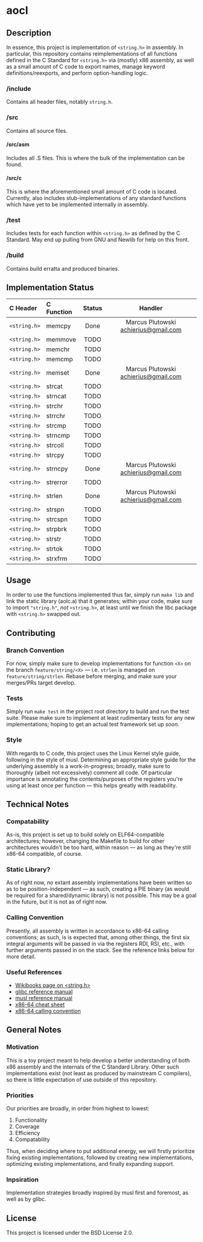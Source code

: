 # aocl

## Description
In essence, this project is implementation of `<string.h>` in assembly.
In particular, this repository contains reimplementations of all functions
defined in the C Standard for `<string.h>` via (mostly) x86 assembly, as well as
a small amount of C code to export names, manage keyword definitions/reexports,
and perform option-handling logic.
### /include
Contains all header files, notably `string.h`.
### /src
Contains all source files.
#### /src/asm 
Includes all .S files. This is where the bulk of the implementation can be
found.
#### /src/c
This is where the aforementioned small amount of C code is located.
Currently, also includes stub-implementations of any standard functions which have
yet to be implemented internally in assembly.
### /test
Includes tests for each function within `<string.h>` as defined by the C
Standard. May end up pulling from GNU and Newlib for help on this front.
### /build
Contains build erratta and produced binaries.

## Implementation Status
|  C Header  |  C Function  |  Status  |  Handler |
|:-----------|:-------------|:--------:|:--------:|
|`<string.h>`|memcpy| Done | Marcus Plutowski <achierius@gmail.com> |
|`<string.h>`|memmove| TODO ||
|`<string.h>`|memchr| TODO ||
|`<string.h>`|memcmp| TODO ||
|`<string.h>`|memset| Done | Marcus Plutowski <achierius@gmail.com> |
|`<string.h>`|strcat| TODO ||
|`<string.h>`|strncat| TODO ||
|`<string.h>`|strchr| TODO ||
|`<string.h>`|strrchr| TODO ||
|`<string.h>`|strcmp| TODO ||
|`<string.h>`|strncmp| TODO ||
|`<string.h>`|strcoll| TODO ||
|`<string.h>`|strcpy| TODO ||
|`<string.h>`|strncpy| Done | Marcus Plutowski <achierius@gmail.com> |
|`<string.h>`|strerror| TODO ||
|`<string.h>`|strlen| Done | Marcus Plutowski <achierius@gmail.com> |
|`<string.h>`|strspn| TODO ||
|`<string.h>`|strcspn| TODO ||
|`<string.h>`|strpbrk| TODO ||
|`<string.h>`|strstr| TODO ||
|`<string.h>`|strtok| TODO ||
|`<string.h>`|strxfrm| TODO ||

## Usage
In order to use the functions implemented thus far, simply run `make lib` and
link the static library (aolc.a) that it generates; within your code, make sure
to import `"string.h"`, _not_ `<string.h>`, at least until we finish the libc
package with `<string.h>` swapped out.


## Contributing
### Branch Convention
For now, simply make sure to develop implementations for function `<X>` on the
branch `feature/string/<X>` — i.e. `strlen` is managed on `feature/string/strlen`. Rebase before merging, and make sure your
merges/PRs target develop.
### Tests
Simply run `make test` in the project root directory to build and run the test
suite. Please make sure to implement at least rudimentary tests for any new
implementations; hoping to get an actual test framework set up _soon_.
### Style
With regards to C code, this project uses the Linux Kernel style guide, following
in the style of musl. Determining an appropriate style guide for the underlying
assembly is a work-in-progress; broadly, make sure to thoroughly (albeit not
excessively) comment all code. Of particular importance is annotating the
contents/purposes of the registers you're using at least once per function —
this helps greatly with readability.

## Technical Notes
### Compatability 
As-is, this project is set up to build solely on ELF64-compatible
architectures; however, changing the Makefile to build for other architectures
wouldn't be too hard, within reason — as long as they're still x86-64
compatible, of course.
### Static Library?
As of right now, _no_ extant assembly implementations have been written so as
to be position-independent — as such, creating a PIE binary (as would be
required for a shared/dynamic library) is not possible. This may be a goal in
the future, but it is not as of right now.
### Calling Convention
Presently, all assembly is written in accordance to x86-64 calling conventions; as such,
is is expected that, among other things, the first six integral arguments will be passed in
via the registers RDI, RSI, etc., with further arguments passed in on the stack. See the
reference links below for more detail.
### Useful References
 - [Wikibooks page on <string.h>](https://en.wikibooks.org/wiki/C_Programming/string.h)
 - [glibc reference manual](https://www.gnu.org/software/libc/manual/pdf/libc.pdf)
 - [musl reference manual](https://musl.libc.org/manual.html)
 - [x86-64 cheat sheet](https://cs.brown.edu/courses/cs033/docs/guides/x64_cheatsheet.pdf)
 - [x86-64 calling convention](https://aaronbloomfield.github.io/pdr/book/x86-64bit-ccc-chapter.pdf)


## General Notes
### Motivation
This is a toy project meant to help develop a better understanding of both x86
assembly and the internals of the C Standard Library. Other such
implementations exist (not least as produced by mainstream C compilers), so
there is little expectation of use outside of this repository.
### Priorities
Our priorities are broadly, in order from highest to lowest:
1. Functionality
2. Coverage
3. Efficiency
4. Compatability

Thus, when deciding where to put additional energy, we will firstly prioritize
fixing existing implementations, followed by creating new implementations,
optimizing existing implementations, and finally expanding support.
### Inpsiration
Implementation strategies broadly inspired by musl first and foremost, as well
as by glibc.

## License
This project is licensed under the BSD License 2.0.
